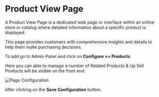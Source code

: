 # Product View Page

A Product View Page is a dedicated web page or interface within an online store or catalog where detailed information about a specific product is displayed.

This page provides customers with comprehensive insights and details to help them make purchasing decisions.

To add go to Admin Panel and click on **Configure >> Products**

Here you can able to manage a number of Related Products & Up Sell Products will be visible on the front end.

![Page Configuration](../../assets/2.2.0/images/configure/pageConfiguration.png)

After clicking on the **Save Configuration** button.
